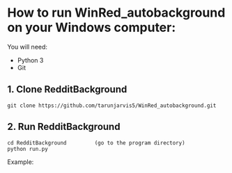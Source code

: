 # How to run WinRed_autobackground on your Windows computer:

You will need:

* Python 3
* Git

## 1. Clone RedditBackground

    git clone https://github.com/tarunjarvis5/WinRed_autobackground.git

## 2. Run RedditBackground

    cd RedditBackground         (go to the program directory)
    python run.py

Example:

